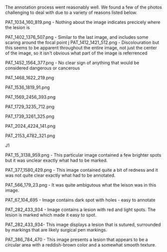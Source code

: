 The annotation process went reasonably well. We found a few of the photos challenging to deal with due to a variety of reasons listed below.

PAT_1034_160_819.png	- Nothing about the image indicates precicely where the lesion is

PAT_1402_1376_507.png -  Similar to the last image, and includes some scaring around the focal point
j
PAT_1412_1421_512.png - Discolouration but this seems to be apparent throughout the entire image, not just the center of the image, so it isn't obvious what part of the image is referrenced 

PAT_1452_1564_377.png - No clear sign of anything that would be considered dangerous or cancerous

PAT_1468_1622_219.png

PAT_1536_1819_91.png

PAT_1569_2456_393.png

PAT_1729_3235_712.png

PAT_1739_3261_325.png

PAT_2024_4224_141.png

PAT_2153_4782_321.png 



J1

PAT_15_3138_959.png - This particular image contained a few brighter spots but it was unclear exactly what had to be marked.

PAT_377_1580_429.png - This image contained quite a bit of redness and it was not quite clear exactly what had to be annotated.

PAT_566_179_23.png - It was quite ambigutous what the leison was in this image.

PAT_67_104_695 - Image contains dark spot with holes - easy to annotate

PAT_282_433_934 - Image contains a lesion with red and light spots. The lesion is marked which made it easy to spot.

PAT_282_433_934- This image displays a lesion that is sutured, surrounded by markings that are likely surgical pen markings.

PAT_386_784_470 - This image presents a lesion that appears to be a circular area with a reddish-brown color and a somewhat smooth texture.





